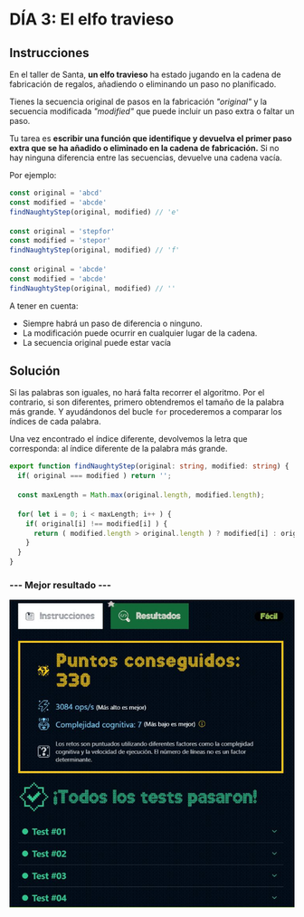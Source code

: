 # DÍA 3: El elfo travieso

## Instrucciones

En el taller de Santa, **un elfo travieso** ha estado jugando en la cadena de fabricación de regalos, añadiendo o eliminando un paso no planificado.

Tienes la secuencia original de pasos en la fabricación *"original"* y la secuencia modificada *"modified"* que puede incluir un paso extra o faltar un paso.

Tu tarea es **escribir una función que identifique y devuelva el primer paso extra que se ha añadido o eliminado en la cadena de fabricación.** Si no hay ninguna diferencia entre las secuencias, devuelve una cadena vacía.

Por ejemplo:

~~~javascript
const original = 'abcd'
const modified = 'abcde'
findNaughtyStep(original, modified) // 'e'

const original = 'stepfor'
const modified = 'stepor'
findNaughtyStep(original, modified) // 'f'

const original = 'abcde'
const modified = 'abcde'
findNaughtyStep(original, modified) // ''
~~~

A tener en cuenta:

- Siempre habrá un paso de diferencia o ninguno.
- La modificación puede ocurrir en cualquier lugar de la cadena.
- La secuencia original puede estar vacía

## Solución

Si las palabras son iguales, no hará falta recorrer el algoritmo. Por el contrario, si son diferentes, primero obtendremos el tamaño de la palabra más grande. Y ayudándonos del bucle `for` procederemos a comparar los índices de cada palabra.

Una vez encontrado el índice diferente, devolvemos la letra que corresponda: al índice diferente de la palabra más grande.

~~~typescript
export function findNaughtyStep(original: string, modified: string) {
  if( original === modified ) return '';

  const maxLength = Math.max(original.length, modified.length);

  for( let i = 0; i < maxLength; i++ ) {
    if( original[i] !== modified[i] ) {
      return ( modified.length > original.length ) ? modified[i] : original[i];
    }
  }
}
~~~

### --- Mejor resultado ---

![challenge-1-result](best-result.JPG)
